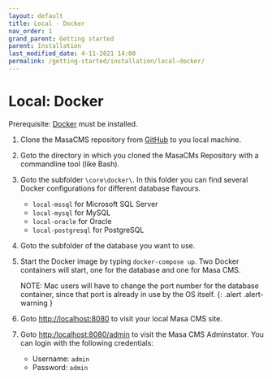```yaml
---
layout: default
title: Local - Docker
nav_order: 1
grand_parent: Getting started
parent: Installation
last_modified_date: 4-11-2021 14:00
permalink: /getting-started/installation/local-docker/
---
```


# Local: Docker

Prerequisite: [Docker](https://www.docker.com/) must be installed.

1. Clone the MasaCMS repository from [GitHub](https://github.com/MasaCMS/MasaCMS) to you local machine.

2. Goto the directory in which you cloned the MasaCMs Repository with a commandline tool (like Bash).

3. Goto the subfolder `\core\docker\`. In this folder you can find several Docker configurations for different database flavours.
    * `local-mssql`  for Microsoft SQL Server
    * `local-mysql`  for MySQL
    * `local-oracle` for Oracle
    * `local-postgresql` for PostgreSQL

4. Goto the subfolder of the database you want to use.

5. Start the Docker image by typing `docker-compose up`. Two Docker containers will start, one for the database and one for Masa CMS.

    NOTE: Mac users will have to change the port number for the database container, since that port is already in use by the OS itself.
    {: .alert .alert-warning }

6. Goto [http://localhost:8080](http://localhost:8080) to visit your local Masa CMS site.

7. Goto [http:/localhost:8080/admin](http:/localhost:8080/admin) to visit the Masa CMS Adminstator. You can login with the following credentials:
    * Username: `admin`
    * Password: `admin`